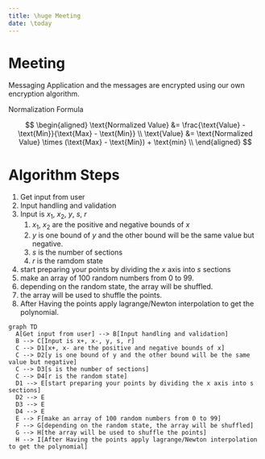 ```yaml
---
title: \huge Meeting
date: \today
---
```


# Meeting

Messaging Application and the messages are encrypted using our own encryption algorithm.

Normalization Formula

$$
\begin{aligned}
\text{Normalized Value} &= \frac{\text{Value} - \text{Min}}{\text{Max} - \text{Min}} \\
\text{Value} &= \text{Normalized Value} \times (\text{Max} - \text{Min}) + \text{min} \\
\end{aligned}
$$

# Algorithm Steps

1. Get input from user
2. Input handling and validation
3. Input is $x_{1}$, $x_{2}$, $y$, $s$, $r$
   1. $x_{1}$, $x_{2}$ are the positive and negative bounds of $x$
   2. $y$ is one bound of $y$ and the other bound will be the same value but negative.
   3. $s$ is the number of sections
   4. $r$ is the ramdom state
4. start preparing your points by dividing the $x$ axis into $s$ sections
5. make an array of 100 random numbers from 0 to 99.
6. depending on the random state, the array will be shuffled.
7. the array will be used to shuffle the points.
8. After Having the points apply lagrange/Newton interpolation to get the polynomial.

```mermaid
graph TD
  A[Get input from user] --> B[Input handling and validation]
  B --> C[Input is x+, x-, y, s, r]
  C --> D1[x+, x- are the positive and negative bounds of x]
  C --> D2[y is one bound of y and the other bound will be the same value but negative]
  C --> D3[s is the number of sections]
  C --> D4[r is the random state]
  D1 --> E[start preparing your points by dividing the x axis into s sections]
  D2 --> E
  D3 --> E
  D4 --> E
  E --> F[make an array of 100 random numbers from 0 to 99]
  F --> G[depending on the random state, the array will be shuffled]
  G --> H[the array will be used to shuffle the points]
  H --> I[After Having the points apply lagrange/Newton interpolation to get the polynomial]
```
